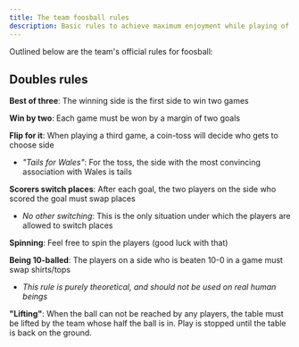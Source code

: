```yaml
---
title: The team foosball rules
description: Basic rules to achieve maximum enjoyment while playing of The Great Game
---
```


Outlined below are the team's official rules for foosball:

## Doubles rules

**Best of three**: The winning side is the first side to win two games

**Win by two**: Each game must be won by a margin of two goals

**Flip for it**: When playing a third game, a coin-toss will decide who gets to choose side

- *"Tails for Wales"*: For the toss, the side with the most convincing association with Wales is tails

**Scorers switch places**: After each goal, the two players on the side who scored the goal must swap places

- *No other switching*: This is the only situation under which the players are allowed to switch places

**Spinning**: Feel free to spin the players (good luck with that)

**Being 10-balled**: The players on a side who is beaten 10-0 in a game must swap shirts/tops

- *This rule is purely theoretical, and should not be used on real human beings*

**"Lifting"**: When the ball can not be reached by any players, the table must be lifted by the team whose half the ball is in. Play is stopped until the table is back on the ground.

